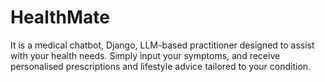 # HealthMate
It is a medical chatbot, Django, LLM-based practitioner designed to assist with your health needs. Simply input your symptoms, and receive personalised prescriptions and lifestyle advice tailored to your condition.
